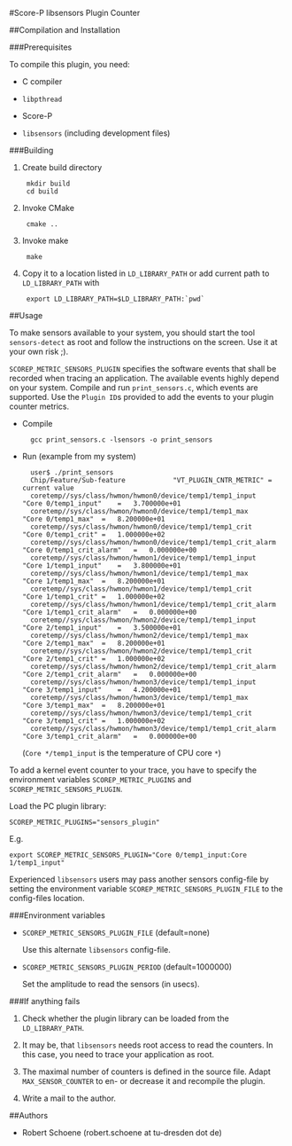 #Score-P libsensors Plugin Counter

##Compilation and Installation

###Prerequisites

To compile this plugin, you need:

* C compiler

* `libpthread`

* Score-P

* `libsensors` (including development files)

###Building

1. Create build directory

        mkdir build
        cd build

2. Invoke CMake

        cmake ..

2. Invoke make

        make

3. Copy it to a location listed in `LD_LIBRARY_PATH` or add current path to `LD_LIBRARY_PATH` with

        export LD_LIBRARY_PATH=$LD_LIBRARY_PATH:`pwd`

##Usage

To make sensors available to your system, you should start the tool `sensors-detect` as root and
follow the instructions on the screen. Use it at your own risk ;).

`SCOREP_METRIC_SENSORS_PLUGIN` specifies the software events that shall be recorded when tracing an
application. The available events highly depend on your system. Compile and run `print_sensors.c`,
which events are supported. Use the `Plugin ID`s provided to add the events to your plugin counter
metrics.

* Compile

        gcc print_sensors.c -lsensors -o print_sensors

* Run (example from my system)

        user$ ./print_sensors
        Chip/Feature/Sub-feature            "VT_PLUGIN_CNTR_METRIC" =   current value
        coretemp//sys/class/hwmon/hwmon0/device/temp1/temp1_input           "Core 0/temp1_input"    =   3.700000e+01
        coretemp//sys/class/hwmon/hwmon0/device/temp1/temp1_max         "Core 0/temp1_max"  =   8.200000e+01
        coretemp//sys/class/hwmon/hwmon0/device/temp1/temp1_crit            "Core 0/temp1_crit" =   1.000000e+02
        coretemp//sys/class/hwmon/hwmon0/device/temp1/temp1_crit_alarm          "Core 0/temp1_crit_alarm"   =   0.000000e+00
        coretemp//sys/class/hwmon/hwmon1/device/temp1/temp1_input           "Core 1/temp1_input"    =   3.800000e+01
        coretemp//sys/class/hwmon/hwmon1/device/temp1/temp1_max         "Core 1/temp1_max"  =   8.200000e+01
        coretemp//sys/class/hwmon/hwmon1/device/temp1/temp1_crit            "Core 1/temp1_crit" =   1.000000e+02
        coretemp//sys/class/hwmon/hwmon1/device/temp1/temp1_crit_alarm          "Core 1/temp1_crit_alarm"   =   0.000000e+00
        coretemp//sys/class/hwmon/hwmon2/device/temp1/temp1_input           "Core 2/temp1_input"    =   3.500000e+01
        coretemp//sys/class/hwmon/hwmon2/device/temp1/temp1_max         "Core 2/temp1_max"  =   8.200000e+01
        coretemp//sys/class/hwmon/hwmon2/device/temp1/temp1_crit            "Core 2/temp1_crit" =   1.000000e+02
        coretemp//sys/class/hwmon/hwmon2/device/temp1/temp1_crit_alarm          "Core 2/temp1_crit_alarm"   =   0.000000e+00
        coretemp//sys/class/hwmon/hwmon3/device/temp1/temp1_input           "Core 3/temp1_input"    =   4.200000e+01
        coretemp//sys/class/hwmon/hwmon3/device/temp1/temp1_max         "Core 3/temp1_max"  =   8.200000e+01
        coretemp//sys/class/hwmon/hwmon3/device/temp1/temp1_crit            "Core 3/temp1_crit" =   1.000000e+02
        coretemp//sys/class/hwmon/hwmon3/device/temp1/temp1_crit_alarm          "Core 3/temp1_crit_alarm"   =   0.000000e+00

    (`Core */temp1_input` is the temperature of CPU core `*`)

To add a kernel event counter to your trace, you have to specify the environment variables
`SCOREP_METRIC_PLUGINS` and `SCOREP_METRIC_SENSORS_PLUGIN`.

Load the PC plugin library:

    SCOREP_METRIC_PLUGINS="sensors_plugin"

E.g.

    export SCOREP_METRIC_SENSORS_PLUGIN="Core 0/temp1_input:Core 1/temp1_input"

Experienced `libsensors` users may pass another sensors config-file by setting the environment
variable `SCOREP_METRIC_SENSORS_PLUGIN_FILE` to the config-files location.

###Environment variables

* `SCOREP_METRIC_SENSORS_PLUGIN_FILE` (default=none)

    Use this alternate `libsensors` config-file.

* `SCOREP_METRIC_SENSORS_PLUGIN_PERIOD` (default=1000000)

    Set the amplitude to read the sensors (in usecs).

###If anything fails

1. Check whether the plugin library can be loaded from the `LD_LIBRARY_PATH`.

2. It may be, that `libsensors` needs root access to read the counters. In this case, you need to
    trace your application as root.

3. The maximal number of counters is defined in the source file. Adapt `MAX_SENSOR_COUNTER` to en-
    or decrease it and recompile the plugin.

4. Write a mail to the author.

##Authors

* Robert Schoene (robert.schoene at tu-dresden dot de)
